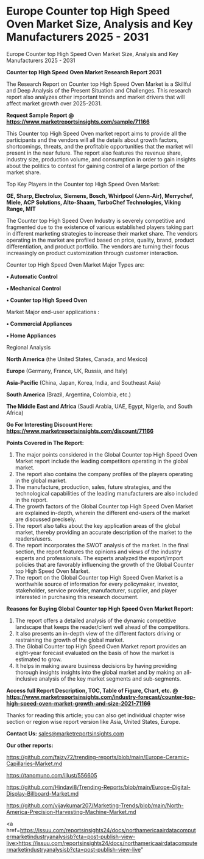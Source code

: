 # Europe Counter top High Speed Oven Market Size, Analysis and Key Manufacturers 2025 - 2031
Europe Counter top High Speed Oven Market Size, Analysis and Key Manufacturers 2025 - 2031

<strong>Counter top High Speed Oven Market Research Report 2031</strong>

The Research Report on Counter top High Speed Oven Market is a Skillful and Deep Analysis of the Present Situation and Challenges. This research report also analyzes other important trends and market drivers that will affect market growth over 2025-2031.

<strong>Request Sample Report @ <a href=https://www.marketreportsinsights.com/sample/71166>https://www.marketreportsinsights.com/sample/71166</a></strong>

This Counter top High Speed Oven market report aims to provide all the participants and the vendors will all the details about growth factors, shortcomings, threats, and the profitable opportunities that the market will present in the near future. The report also features the revenue share, industry size, production volume, and consumption in order to gain insights about the politics to contest for gaining control of a large portion of the market share.

Top Key Players in the Counter top High Speed Oven Market:

<strong>GE, Sharp, Electrolux, Siemens, Bosch, Whirlpool (Jenn-Air), Merrychef, Miele, ACP Solutions, Alto-Shaam, TurboChef Technologies, Viking Range, MIT</strong>

The Counter top High Speed Oven Industry is severely competitive and fragmented due to the existence of various established players taking part in different marketing strategies to increase their market share. The vendors operating in the market are profiled based on price, quality, brand, product differentiation, and product portfolio. The vendors are turning their focus increasingly on product customization through customer interaction.

Counter top High Speed Oven Market Major Types are:

<strong>• Automatic Control

• Mechanical Control

• Counter top High Speed Oven</strong>

Market Major end-user applications :

<strong>• Commercial Appliances

• Home Appliances</strong>

Regional Analysis

</u><strong><b>North America</b></strong> (the United States, Canada, and Mexico)

<strong><b>Europe </b></strong>(Germany, France, UK, Russia, and Italy)

<strong><b>Asia-Pacific</b></strong> (China, Japan, Korea, India, and Southeast Asia)

<strong><b>South America</b></strong> (Brazil, Argentina, Colombia, etc.)

<strong><b>The Middle East and Africa</b></strong> (Saudi Arabia, UAE, Egypt, Nigeria, and South Africa)

<strong>Go For Interesting Discount Here: <a href=https://www.marketreportsinsights.com/discount/71166>https://www.marketreportsinsights.com/discount/71166</a></strong>

<strong>Points Covered in The Report:</strong>
<ol>
  <li>The major points considered in the Global Counter top High Speed Oven Market report include the leading competitors operating in the global market.</li>
  <li>The report also contains the company profiles of the players operating in the global market.</li>
  <li>The manufacture, production, sales, future strategies, and the technological capabilities of the leading manufacturers are also included in the report.</li>
  <li>The growth factors of the Global Counter top High Speed Oven Market are explained in-depth, wherein the different end-users of the market are discussed precisely.</li>
  <li>The report also talks about the key application areas of the global market, thereby providing an accurate description of the market to the readers/users.</li>
  <li>The report incorporates the SWOT analysis of the market. In the final section, the report features the opinions and views of the industry experts and professionals. The experts analyzed the export/import policies that are favorably influencing the growth of the Global Counter top High Speed Oven Market.</li>
  <li>The report on the Global Counter top High Speed Oven Market is a worthwhile source of information for every policymaker, investor, stakeholder, service provider, manufacturer, supplier, and player interested in purchasing this research document.</li>
</ol>
<strong>Reasons for Buying Global Counter top High Speed Oven Market Report:</strong>

<ol>
  <li>The report offers a detailed analysis of the dynamic competitive landscape that keeps the reader/client well ahead of the competitors.</li>
  <li>It also presents an in-depth view of the different factors driving or restraining the growth of the global market.</li>
  <li>The Global Counter top High Speed Oven Market report provides an eight-year forecast evaluated on the basis of how the market is estimated to grow.</li>
  <li>It helps in making aware business decisions by having providing thorough insights insights into the global market and by making an all-inclusive analysis of the key market segments and sub-segments.</li>
</ol>
<strong>Access full Report Description, TOC, Table of Figure, Chart, etc. @ <a href=https://www.marketreportsinsights.com/industry-forecast/counter-top-high-speed-oven-market-growth-and-size-2021-71166>https://www.marketreportsinsights.com/industry-forecast/counter-top-high-speed-oven-market-growth-and-size-2021-71166</a></strong>


Thanks for reading this article; you can also get individual chapter wise section or region wise report version like Asia, United States, Europe.

<strong>Contact Us:</strong>
sales@marketreportsinsights.com

<strong>Our other reports:</strong>

<a href=https://github.com/faizy72/trending-reports/blob/main/Europe-Ceramic-Capillaries-Market.md>https://github.com/faizy72/trending-reports/blob/main/Europe-Ceramic-Capillaries-Market.md</a>

<a href=https://tanomuno.com/illust/556605>https://tanomuno.com/illust/556605</a>

<a href=https://github.com/Hindavi8/Trending-Reports/blob/main/Europe-Digital-Display-Billboard-Market.md>https://github.com/Hindavi8/Trending-Reports/blob/main/Europe-Digital-Display-Billboard-Market.md</a>

<a href=https://github.com/vijaykumar207/Marketing-Trends/blob/main/North-America-Precision-Harvesting-Machine-Market.md>https://github.com/vijaykumar207/Marketing-Trends/blob/main/North-America-Precision-Harvesting-Machine-Market.md</a>

<a href=https://issuu.com/reportsinsights24/docs/northamericaairdatacomputermarketindustryanalysisb?cta=post-publish-view-live>https://issuu.com/reportsinsights24/docs/northamericaairdatacomputermarketindustryanalysisb?cta=post-publish-view-live</a>"
